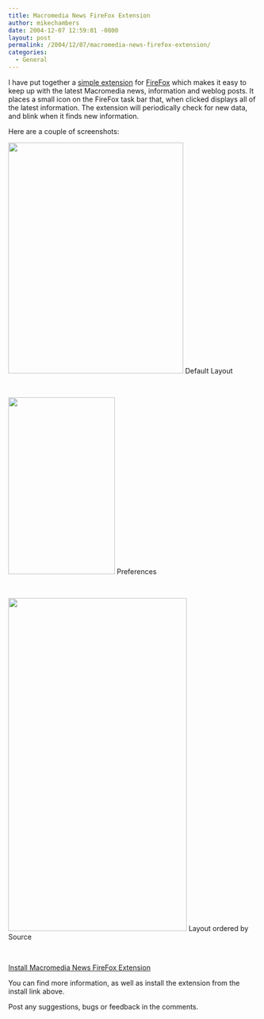 ```yaml
---
title: Macromedia News FireFox Extension
author: mikechambers
date: 2004-12-07 12:59:01 -0800
layout: post
permalink: /2004/12/07/macromedia-news-firefox-extension/
categories:
  - General
---
```



I have put together a [simple extension][1] for [FireFox][2] which makes it easy to keep up with the latest Macromedia news, information and weblog posts. It places a small icon on the FireFox task bar that, when clicked displays all of the latest information. The extension will periodically check for new data, and blink when it finds new information.

Here are a couple of screenshots:  
<!--more-->

  
<img src="/macromedianews/images/screen_normal_menu.gif" width="353" height="466" />  
Default Layout

&nbsp;

<img src="/macromedianews/images/prefs_screen.gif" width="215" height="357" />  
Preferences

&nbsp;

<img src="/macromedianews/images/screen_category_menu.gif" width="360" height="672" />  
Layout ordered by Source

&nbsp;

[Install Macromedia News FireFox Extension][1]

You can find more information, as well as install the extension from the install link above.

Post any suggestions, bugs or feedback in the comments.

 [1]: /macromedianews/
 [2]: http://www.getfirefox.com